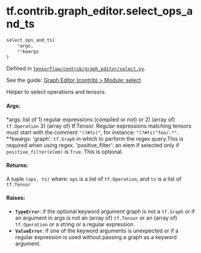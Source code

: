 <div itemscope itemtype="http://developers.google.com/ReferenceObject">
<meta itemprop="name" content="tf.contrib.graph_editor.select_ops_and_ts" />
</div>

# tf.contrib.graph_editor.select_ops_and_ts

``` python
select_ops_and_ts(
    *args,
    **kwargs
)
```



Defined in [`tensorflow/contrib/graph_editor/select.py`](https://www.tensorflow.org/code/tensorflow/contrib/graph_editor/select.py).

See the guide: [Graph Editor (contrib) > Module: select](../../../../../api_guides/python/contrib.graph_editor.md#Module_select)

Helper to select operations and tensors.

#### Args:

  *args: list of 1) regular expressions (compiled or not) or  2) (array of)
    `tf.Operation` 3) (array of) tf.Tensor. Regular expressions matching
    tensors must start with the comment `"(?#ts)"`, for instance:
    `"(?#ts)^foo/.*"`.
  **kwargs: 'graph': `tf.Graph` in which to perform the regex query.This is
    required when using regex.
    'positive_filter': an elem if selected only if `positive_filter(elem)` is
      `True`. This is optional.

#### Returns:

  A tuple `(ops, ts)` where:
    `ops` is a list of `tf.Operation`, and
    `ts` is a list of `tf.Tensor`

#### Raises:

* <b>`TypeError`</b>: if the optional keyword argument graph is not a `tf.Graph`
    or if an argument in args is not an (array of) `tf.Tensor`
    or an (array of) `tf.Operation` or a string or a regular expression.
* <b>`ValueError`</b>: if one of the keyword arguments is unexpected or if a regular
    expression is used without passing a graph as a keyword argument.